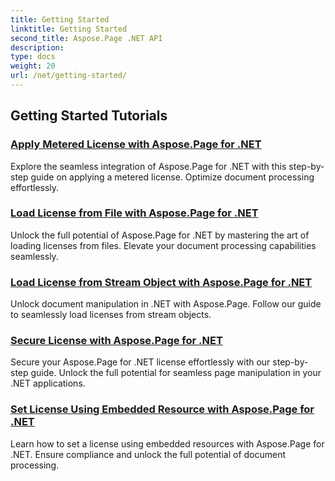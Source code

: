 ```yaml
---
title: Getting Started
linktitle: Getting Started
second_title: Aspose.Page .NET API
description: 
type: docs
weight: 20
url: /net/getting-started/
---
```


## Getting Started Tutorials
### [Apply Metered License with Aspose.Page for .NET](./apply-metered-license/)
Explore the seamless integration of Aspose.Page for .NET with this step-by-step guide on applying a metered license. Optimize document processing effortlessly.
### [Load License from File with Aspose.Page for .NET](./load-license-from-file/)
Unlock the full potential of Aspose.Page for .NET by mastering the art of loading licenses from files. Elevate your document processing capabilities seamlessly.
### [Load License from Stream Object with Aspose.Page for .NET](./load-license-from-stream-object/)
Unlock document manipulation in .NET with Aspose.Page. Follow our guide to seamlessly load licenses from stream objects.
### [Secure License with Aspose.Page for .NET](./secure-license/)
Secure your Aspose.Page for .NET license effortlessly with our step-by-step guide. Unlock the full potential for seamless page manipulation in your .NET applications.
### [Set License Using Embedded Resource with Aspose.Page for .NET](./set-license-using-embedded-resource/)
Learn how to set a license using embedded resources with Aspose.Page for .NET. Ensure compliance and unlock the full potential of document processing.
